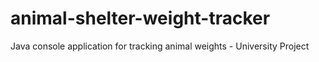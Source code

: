 # animal-shelter-weight-tracker
Java console application for tracking animal weights - University Project
